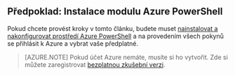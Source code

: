 ## Předpoklad: Instalace modulu Azure PowerShell
Pokud chcete provést kroky v tomto článku, budete muset [nainstalovat a nakonfigurovat prostředí Azure PowerShell](../articles/powershell-install-configure.md) a na provedením všech pokynů se přihlásit k Azure a vybrat vaše předplatné.

> [AZURE.NOTE] Pokud účet Azure nemáte, musíte si ho vytvořit. Zde si můžete zaregistrovat [bezplatnou zkušební verzi](../articles/active-directory/sign-up-organization.md). 


<!--HONumber=Aug16_HO4-->



